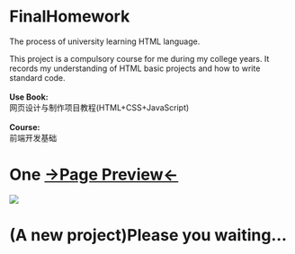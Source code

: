 # FinalHomework
The process of university learning HTML language.

This project is a compulsory course for me during my college years. It records my understanding of HTML basic projects and how to write standard code.
<br><br>
<strong>Use Book:</strong><br>网页设计与制作项目教程(HTML+CSS+JavaScript)
<br><br>
<strong>Course:</strong><br>前端开发基础

# One <a href="https://711.lzzy.ml/lx/FinalHomework/One">→Page Preview←</a>
<img src="https://github.com/550645679/FinalHomework/blob/master/One/View.png">

# (A new project)Please you waiting...
